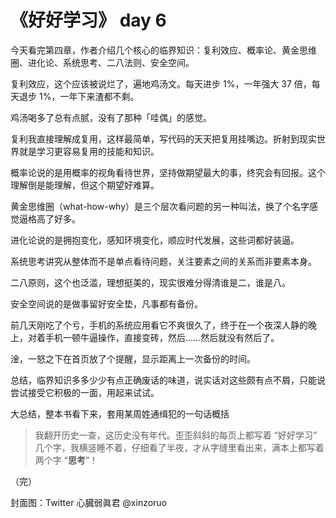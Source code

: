 # 《好好学习》 day 6

今天看完第四章，作者介绍几个核心的临界知识：复利效应、概率论、黄金思维圈、进化论、系统思考、二八法则、安全空间。

复利效应，这个应该被说烂了，遍地鸡汤文。每天进步 1%，一年强大 37 倍，每天退步 1%，一年下来渣都不剩。

鸡汤喝多了总有点腻，没有了那种「哇偶」的感觉。

复利我直接理解成复用，这样最简单，写代码的天天把复用挂嘴边。折射到现实世界就是学习更容易复用的技能和知识。

概率论说的是用概率的视角看待世界，坚持做期望最大的事，终究会有回报。这个理解倒是能理解，但这个期望好难算。

黄金思维圈（what-how-why）是三个层次看问题的另一种叫法，换了个名字感觉逼格高了好多。

进化论说的是拥抱变化，感知环境变化，顺应时代发展，这些词都好装逼。

系统思考讲究从整体而不是单点看待问题，关注要素之间的关系而非要素本身。

二八原则，这个也泛滥，理想挺美的，现实很难分得清谁是二，谁是八。

安全空间说的是做事留好安全垫，凡事都有备份。

前几天刚吃了个亏，手机的系统应用看它不爽很久了，终于在一个夜深人静的晚上，对着手机一顿牛逼操作，直接变砖，然后……然后就没有然后了。

淦，一怒之下在首页放了个提醒，显示距离上一次备份的时间。

总结，临界知识多多少少有点正确废话的味道，说实话对这些颇有点不屑，只能说尝试接受它积极的一面，用起来试试。

大总结，整本书看下来，套用某周姓通缉犯的一句话概括

> 我翻开历史一查，这历史没有年代。歪歪斜斜的每页上都写着 “好好学习” 几个字，我横竖睡不着，仔细看了半夜，才从字缝里看出来，满本上都写着两个字 “**思考**”！

（完）

封面图：Twitter 心臓弱眞君 @xinzoruo